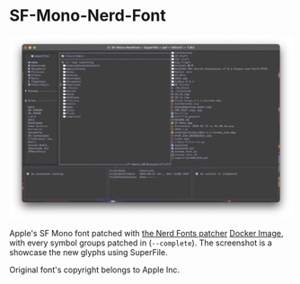 # SF-Mono-Nerd-Font

![Screenshot](Screenshot.png)

Apple's SF Mono font patched with [the Nerd Fonts patcher](https://github.com/ryanoasis/nerd-fonts#font-patcher) [Docker Image](https://hub.docker.com/r/nerdfonts/patcher), with every symbol groups patched in (`--complete`). The screenshot is a showcase the new glyphs using SuperFile.

Original font's copyright belongs to Apple Inc.
